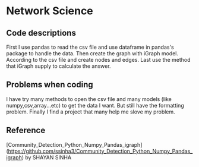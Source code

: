 # Network Science
Code descriptions
-----------------
First I use pandas to read the csv file and use dataframe in pandas's package to handle the data.
Then create the graph with iGraph model. According to the csv file and create nodes and edges.
Last use the method that iGraph supply to calculate the answer.

Problems when coding
----------------------
I have try many methods to open the csv file and many models (like numpy,csv,array...etc) to get the data I want.
But still have the formatting problem. Finally I find a project that many help me slove my problem.

Reference
---------------------
[Community_Detection_Python_Numpy_Pandas_igraph] (https://github.com/ssinha3/Community_Detection_Python_Numpy_Pandas_igraph) by SHAYAN SINHA
